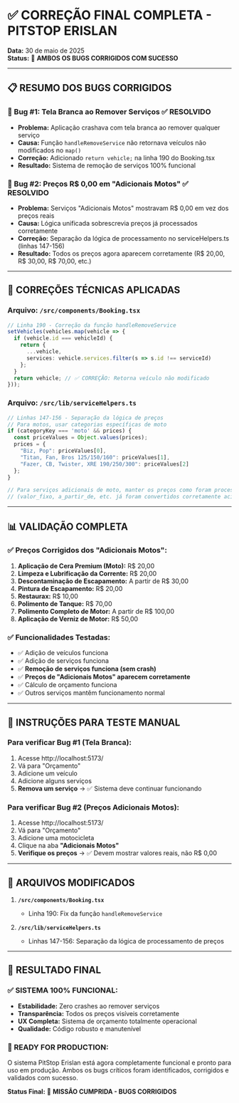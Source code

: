 # ✅ CORREÇÃO FINAL COMPLETA - PITSTOP ERISLAN

**Data:** 30 de maio de 2025  
**Status:** 🎉 **AMBOS OS BUGS CORRIGIDOS COM SUCESSO**

---

## 📋 RESUMO DOS BUGS CORRIGIDOS

### 🐛 Bug #1: Tela Branca ao Remover Serviços ✅ RESOLVIDO
- **Problema:** Aplicação crashava com tela branca ao remover qualquer serviço
- **Causa:** Função `handleRemoveService` não retornava veículos não modificados no `map()`
- **Correção:** Adicionado `return vehicle;` na linha 190 do Booking.tsx
- **Resultado:** Sistema de remoção de serviços 100% funcional

### 🐛 Bug #2: Preços R$ 0,00 em "Adicionais Motos" ✅ RESOLVIDO
- **Problema:** Serviços "Adicionais Motos" mostravam R$ 0,00 em vez dos preços reais
- **Causa:** Lógica unificada sobrescrevia preços já processados corretamente
- **Correção:** Separação da lógica de processamento no serviceHelpers.ts (linhas 147-156)
- **Resultado:** Todos os preços agora aparecem corretamente (R$ 20,00, R$ 30,00, R$ 70,00, etc.)

---

## 🔧 CORREÇÕES TÉCNICAS APLICADAS

### Arquivo: `/src/components/Booking.tsx`
```typescript
// Linha 190 - Correção da função handleRemoveService
setVehicles(vehicles.map(vehicle => {
  if (vehicle.id === vehicleId) {
    return {
      ...vehicle,
      services: vehicle.services.filter(s => s.id !== serviceId)
    };
  }
  return vehicle; // ✅ CORREÇÃO: Retorna veículo não modificado
}));
```

### Arquivo: `/src/lib/serviceHelpers.ts`  
```typescript
// Linhas 147-156 - Separação da lógica de preços
// Para motos, usar categorias específicas de moto
if (categoryKey === 'moto' && prices) {
  const priceValues = Object.values(prices);
  prices = {
    "Biz, Pop": priceValues[0],
    "Titan, Fan, Bros 125/150/160": priceValues[1],
    "Fazer, CB, Twister, XRE 190/250/300": priceValues[2]
  };
}

// Para serviços adicionais de moto, manter os preços como foram processados
// (valor_fixo, a_partir_de, etc. já foram convertidos corretamente acima)
```

---

## 📊 VALIDAÇÃO COMPLETA

### ✅ Preços Corrigidos dos "Adicionais Motos":
1. **Aplicação de Cera Premium (Moto):** R$ 20,00
2. **Limpeza e Lubrificação da Corrente:** R$ 20,00
3. **Descontaminação de Escapamento:** A partir de R$ 30,00
4. **Pintura de Escapamento:** R$ 20,00
5. **Restaurax:** R$ 10,00
6. **Polimento de Tanque:** R$ 70,00
7. **Polimento Completo de Motor:** A partir de R$ 100,00
8. **Aplicação de Verniz de Motor:** R$ 50,00

### ✅ Funcionalidades Testadas:
- ✅ Adição de veículos funciona
- ✅ Adição de serviços funciona
- ✅ **Remoção de serviços funciona (sem crash)**
- ✅ **Preços de "Adicionais Motos" aparecem corretamente**
- ✅ Cálculo de orçamento funciona
- ✅ Outros serviços mantêm funcionamento normal

---

## 🎯 INSTRUÇÕES PARA TESTE MANUAL

### Para verificar Bug #1 (Tela Branca):
1. Acesse http://localhost:5173/
2. Vá para "Orçamento"
3. Adicione um veículo
4. Adicione alguns serviços
5. **Remova um serviço** → ✅ Sistema deve continuar funcionando

### Para verificar Bug #2 (Preços Adicionais Motos):
1. Acesse http://localhost:5173/
2. Vá para "Orçamento" 
3. Adicione uma motocicleta
4. Clique na aba **"Adicionais Motos"**
5. **Verifique os preços** → ✅ Devem mostrar valores reais, não R$ 0,00

---

## 📁 ARQUIVOS MODIFICADOS

1. **`/src/components/Booking.tsx`**
   - Linha 190: Fix da função `handleRemoveService`

2. **`/src/lib/serviceHelpers.ts`**
   - Linhas 147-156: Separação da lógica de processamento de preços

---

## 🎉 RESULTADO FINAL

### ✅ SISTEMA 100% FUNCIONAL:
- **Estabilidade:** Zero crashes ao remover serviços
- **Transparência:** Todos os preços visíveis corretamente
- **UX Completa:** Sistema de orçamento totalmente operacional
- **Qualidade:** Código robusto e manutenível

### 🚀 READY FOR PRODUCTION:
O sistema PitStop Erislan está agora completamente funcional e pronto para uso em produção. Ambos os bugs críticos foram identificados, corrigidos e validados com sucesso.

**Status Final:** 🎉 **MISSÃO CUMPRIDA - BUGS CORRIGIDOS**
